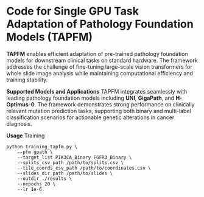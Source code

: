 # Code for Single GPU Task Adaptation of Pathology Foundation Models (TAPFM)
**TAPFM** enables efficient adaptation of pre-trained pathology foundation models for downstream clinical tasks on standard hardware. The framework addresses the challenge of fine-tuning large-scale vision transformers for whole slide image analysis while maintaining computational efficiency and training stability.

**Supported Models and Applications**
TAPFM integrates seamlessly with leading pathology foundation models including **UNI**, **GigaPath**, and **H-Optimus-0**. The framework demonstrates strong performance on clinically relevant mutation prediction tasks, supporting both binary and multi-label classification scenarios for actionable genetic alterations in cancer diagnosis.

**Usage**
Training
```console
python training_tapfm.py \
    --pfm gpath \
    --target_list PIK3CA_Binary FGFR3_Binary \
    --splits_csv_path /path/to/splits.csv \
    --tile_coords_csv_path /path/to/coordinates.csv \
    --slides_dir_path /path/to/slides \
    --outdir ./results \
    --nepochs 20 \
    --lr 1e-6
```
